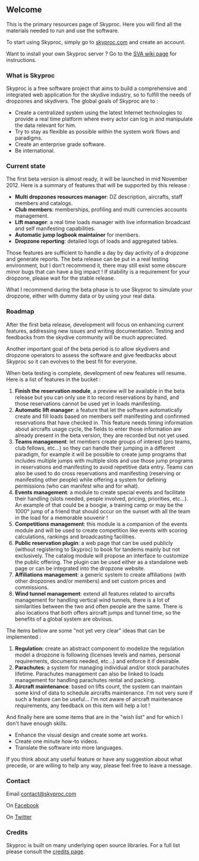 ## Welcome

This is the primary resources page of Skyproc. Here you will find all the materials needed to run and use the software. 

To start using Skyproc, simply go to [skyproc.com](http://beta.skyproc.com/) and create an account.

Want to install your own Skyproc server ? Go to the [SVA wiki page](https://github.com/skygeek/skyproc/wiki/Skyproc-Virtual-Appliance-%28SVA%29/) for instructions.

### What is Skyproc

Skyproc is a free software project that aims to build a comprehensive and integrated web application for the skydive industry, so to fulfill the needs of dropzones and skydivers. The global goals of Skyproc are to :

- Create a centralized system using the latest Internet technologies to provide a real time platform where every actor can log in and manipulate the data relevant for him. 
- Try to stay as flexible as possible within the system work flows and paradigms. 
- Create an enterprise grade software.
- Be international.

### Current state

The first beta version is almost ready, it will be launched in mid November 2012. Here is a summary of features that will be supported by this release :

- **Multi dropzones resources manager**: DZ description, aircrafts, staff members and catalogs. 
- **Club members**: memberships, profiling and multi currencies accounts management. 
- **Lift manager**: a real time loads manager with live information broadcast and self manifesting capabilities.
- **Automatic jump logbook maintainer** for members.
- **Dropzone reporting**: detailed logs of loads and aggregated tables.


Those features are sufficient to handle a day by day activity of a dropzone and generate reports. The beta release can be put in a real testing environment, but I don't recommend it, there may still exist some obscure minor bugs that can have a big impact ! If stability is a requirement for your dropzone, please wait for the stable release.

What I recommend during the beta phase is to use Skyproc to simulate your dropzone, either with dummy data or by using your real data.


### Roadmap

After the first beta release, development will focus on enhancing current features, addressing new issues and writing documentation. Testing and feedbacks from the skydive community will be much appreciated.

Another important goal of the beta period is to allow skydivers and dropzone operators to assess the software and give feedbacks about Skyproc so it can evolves to the best fit for everyone. 

When beta testing is complete, development of new features will resume. Here is a list of features in the bucket :

1. **Finish the reservation module**, a preview will be available in the beta release but you can only use it to record reservations by hand, and those reservations cannot be used yet in loads manifesting.
1. **Automatic lift manager**: a feature that let the software automatically create and fill loads based on members self manifesting and confirmed reservations that have checked in. This feature needs timing information about aircrafts usage cycle, the fields to enter those information are already present in the beta version, they are recorded but not yet used. 
1. **Teams management**: let members create groups of interest (pro teams, club fellows, etc...) so they can handle their jumping in a different paradigm, for example it will be possible to create jump programs that includes multiple jumps with multiple slots and use those jump programs in reservations and manifesting to avoid repetitive data entry. Teams can also be used to do cross reservations and manifesting (reserving or manifesting other people) while offering a system for defining permissions (who can manifest who and for what).
1. **Events management**: a module to create special events and facilitate their handling (slots needed, people involved, pricing, priorities, etc...). An example of that could be a boogie, a training camp or may be the 1000° jump of a friend that should occur on the sunset with all the team in the load for a memorable souvenir !
1. **Competitions management**: this module is a companion of the events module and will be used to create competition like events with scoring calculations, rankings and broadcasting facilities. 
1. **Public reservation plugin**: a web page that can be used publicly (without registering to Skyproc) to book for tandems mainly but not exclusively. The catalog module will propose an interface to customize the public offering. The plugin can be used either as a standalone web page or can be integrated into the dropzone website.
1. **Affiliations management**: a generic system to create affiliations (with other dropzones and/or members) and set custom prices and commissions.
1. **Wind tunnel management**: extend all features related to aircrafts management for handling vertical wind tunnels, there is a lot of similarities between the two and often people are the same. There is also locations that both offers aircraft jumps and tunnel time, so the benefits of a global system are obvious.

The items bellow are some "not yet very clear" ideas that can be implemented :

1. **Regulation**: create an abstract component to modelize the regulation model a dropzone is following (licenses levels and names, personal requirements, documents needed, etc...) and enforce it if desirable.
1. **Parachutes**: a system for managing individual and/or stock parachutes lifetime. Parachutes management can also be linked to loads management for handling parachutes rental and packing.
1. **Aircraft maintenance**: based on lifts count, the system can maintain some kind of data to schedule aircrafts maintenance. I'm not very sure if such a feature can be useful... I'm not aware of aircraft maintenance requirements, any feedback on this item will help a lot !

And finally here are some items that are in the "wish list" and for which I don't have enough skills. 

- Enhance the visual design and create some art works.
- Create one minute how-to videos.
- Translate the software into more languages.

If you think about any useful feature or have any suggestion about what precede, or are willing to help any way, please feel free to leave a message.

### Contact
Email <contact@skyproc.com>

On [Facebook](http://www.facebook.com/skyproc)

On [Twitter](http://www.twitter.com/skyproc)


### Credits

Skyproc is built on many underlying open source libraries. For a full list please consult the [credits page](https://github.com/skygeek/skyproc/wiki/Credits).
